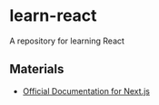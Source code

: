 # learn-react

A repository for learning React

## Materials

- [Official Documentation for Next.js](https://nextjs.org/docs/getting-started)
